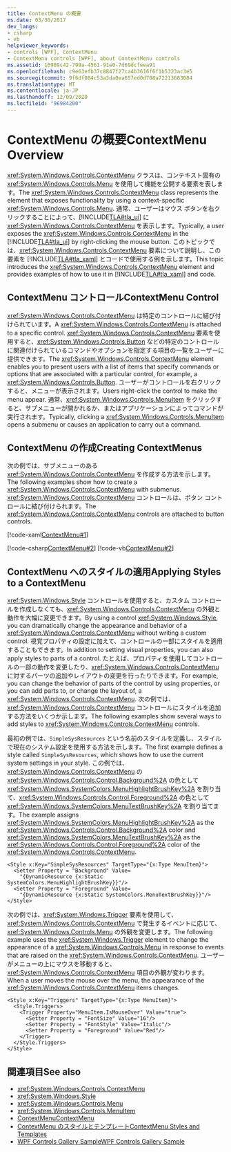 ```yaml
---
title: ContextMenu の概要
ms.date: 03/30/2017
dev_langs:
- csharp
- vb
helpviewer_keywords:
- controls [WPF], ContextMenu
- ContextMenu controls [WPF], about ContextMenu controls
ms.assetid: 16909c42-799a-4561-91e0-7d69dcfeea91
ms.openlocfilehash: c9e63efb37c8847f27ca4b3616f6f1b5323ac3e5
ms.sourcegitcommit: 9f6df084c53a3da0ea657ed0d708a72213683084
ms.translationtype: MT
ms.contentlocale: ja-JP
ms.lasthandoff: 12/09/2020
ms.locfileid: "96984200"
---
```

# <a name="contextmenu-overview"></a><span data-ttu-id="5f9bd-102">ContextMenu の概要</span><span class="sxs-lookup"><span data-stu-id="5f9bd-102">ContextMenu Overview</span></span>
<span data-ttu-id="5f9bd-103"><xref:System.Windows.Controls.ContextMenu> クラスは、コンテキスト固有の <xref:System.Windows.Controls.Menu> を使用して機能を公開する要素を表します。</span><span class="sxs-lookup"><span data-stu-id="5f9bd-103">The <xref:System.Windows.Controls.ContextMenu> class represents the element that exposes functionality by using a context-specific <xref:System.Windows.Controls.Menu>.</span></span> <span data-ttu-id="5f9bd-104">通常、ユーザーはマウス ボタンを右クリックすることによって、[!INCLUDE[TLA#tla_ui](../../../includes/tlasharptla-ui-md.md)] に <xref:System.Windows.Controls.ContextMenu> を表示します。</span><span class="sxs-lookup"><span data-stu-id="5f9bd-104">Typically, a user exposes the <xref:System.Windows.Controls.ContextMenu> in the [!INCLUDE[TLA#tla_ui](../../../includes/tlasharptla-ui-md.md)] by right-clicking the mouse button.</span></span> <span data-ttu-id="5f9bd-105">このトピックでは、<xref:System.Windows.Controls.ContextMenu> 要素について説明し、この要素を [!INCLUDE[TLA#tla_xaml](../../../includes/tlasharptla-xaml-md.md)] とコードで使用する例を示します。</span><span class="sxs-lookup"><span data-stu-id="5f9bd-105">This topic introduces the <xref:System.Windows.Controls.ContextMenu> element and provides examples of how to use it in [!INCLUDE[TLA#tla_xaml](../../../includes/tlasharptla-xaml-md.md)] and code.</span></span>  

<a name="contextmenu_control"></a>
## <a name="contextmenu-control"></a><span data-ttu-id="5f9bd-106">ContextMenu コントロール</span><span class="sxs-lookup"><span data-stu-id="5f9bd-106">ContextMenu Control</span></span>  
 <span data-ttu-id="5f9bd-107"><xref:System.Windows.Controls.ContextMenu> は特定のコントロールに結び付けられています。</span><span class="sxs-lookup"><span data-stu-id="5f9bd-107">A <xref:System.Windows.Controls.ContextMenu> is attached to a specific control.</span></span> <span data-ttu-id="5f9bd-108"><xref:System.Windows.Controls.ContextMenu> 要素を使用すると、<xref:System.Windows.Controls.Button> などの特定のコントロールに関連付けられているコマンドやオプションを指定する項目の一覧をユーザーに提供できます。</span><span class="sxs-lookup"><span data-stu-id="5f9bd-108">The <xref:System.Windows.Controls.ContextMenu> element enables you to present users with a list of items that specify commands or options that are associated with a particular control, for example, a <xref:System.Windows.Controls.Button>.</span></span> <span data-ttu-id="5f9bd-109">ユーザーがコントロールを右クリックすると、メニューが表示されます。</span><span class="sxs-lookup"><span data-stu-id="5f9bd-109">Users right-click the control to make the menu appear.</span></span> <span data-ttu-id="5f9bd-110">通常、<xref:System.Windows.Controls.MenuItem> をクリックすると、サブメニューが開かれるか、またはアプリケーションによってコマンドが実行されます。</span><span class="sxs-lookup"><span data-stu-id="5f9bd-110">Typically, clicking a <xref:System.Windows.Controls.MenuItem> opens a submenu or causes an application to carry out a command.</span></span>  
  
<a name="creating_contextmenus"></a>
## <a name="creating-contextmenus"></a><span data-ttu-id="5f9bd-111">ContextMenu の作成</span><span class="sxs-lookup"><span data-stu-id="5f9bd-111">Creating ContextMenus</span></span>  
 <span data-ttu-id="5f9bd-112">次の例では、サブメニューのある <xref:System.Windows.Controls.ContextMenu> を作成する方法を示します。</span><span class="sxs-lookup"><span data-stu-id="5f9bd-112">The following examples show how to create a <xref:System.Windows.Controls.ContextMenu> with submenus.</span></span> <span data-ttu-id="5f9bd-113"><xref:System.Windows.Controls.ContextMenu> コントロールは、ボタン コントロールに結び付けられます。</span><span class="sxs-lookup"><span data-stu-id="5f9bd-113">The <xref:System.Windows.Controls.ContextMenu> controls are attached to button controls.</span></span>  
  
 [!code-xaml[ContextMenu#1](~/samples/snippets/csharp/VS_Snippets_Wpf/ContextMenu/CSharp/Pane1.xaml#1)]  
  
 [!code-csharp[ContextMenu#2](~/samples/snippets/csharp/VS_Snippets_Wpf/ContextMenu/CSharp/Pane1.xaml.cs#2)]
 [!code-vb[ContextMenu#2](~/samples/snippets/visualbasic/VS_Snippets_Wpf/ContextMenu/VisualBasic/Pane1.xaml.vb#2)]  
  
<a name="applying_styles_to_contextmenu"></a>
## <a name="applying-styles-to-a-contextmenu"></a><span data-ttu-id="5f9bd-114">ContextMenu へのスタイルの適用</span><span class="sxs-lookup"><span data-stu-id="5f9bd-114">Applying Styles to a ContextMenu</span></span>  
 <span data-ttu-id="5f9bd-115"><xref:System.Windows.Style> コントロールを使用すると、カスタム コントロールを作成しなくても、<xref:System.Windows.Controls.ContextMenu> の外観と動作を大幅に変更できます。</span><span class="sxs-lookup"><span data-stu-id="5f9bd-115">By using a control <xref:System.Windows.Style>, you can dramatically change the appearance and behavior of a <xref:System.Windows.Controls.ContextMenu> without writing a custom control.</span></span> <span data-ttu-id="5f9bd-116">視覚プロパティの設定に加えて、コントロールの一部にスタイルを適用することもできます。</span><span class="sxs-lookup"><span data-stu-id="5f9bd-116">In addition to setting visual properties, you can also apply styles to parts of a control.</span></span> <span data-ttu-id="5f9bd-117">たとえば、プロパティを使用してコントロールの一部の動作を変更したり、<xref:System.Windows.Controls.ContextMenu> に対するパーツの追加やレイアウトの変更を行ったりできます。</span><span class="sxs-lookup"><span data-stu-id="5f9bd-117">For example, you can change the behavior of parts of the control by using properties, or you can add parts to, or change the layout of, a <xref:System.Windows.Controls.ContextMenu>.</span></span> <span data-ttu-id="5f9bd-118">次の例では、<xref:System.Windows.Controls.ContextMenu> コントロールにスタイルを追加する方法をいくつか示します。</span><span class="sxs-lookup"><span data-stu-id="5f9bd-118">The following examples show several ways to add styles to <xref:System.Windows.Controls.ContextMenu> controls.</span></span>  
  
 <span data-ttu-id="5f9bd-119">最初の例では、`SimpleSysResources` という名前のスタイルを定義し、スタイルで現在のシステム設定を使用する方法を示します。</span><span class="sxs-lookup"><span data-stu-id="5f9bd-119">The first example defines a style called `SimpleSysResources`, which shows how to use the current system settings in your style.</span></span> <span data-ttu-id="5f9bd-120">この例では、<xref:System.Windows.Controls.ContextMenu> の <xref:System.Windows.Controls.Control.Background%2A> の色として <xref:System.Windows.SystemColors.MenuHighlightBrushKey%2A> を割り当て、<xref:System.Windows.Controls.Control.Foreground%2A> の色として <xref:System.Windows.SystemColors.MenuTextBrushKey%2A> を割り当てます。</span><span class="sxs-lookup"><span data-stu-id="5f9bd-120">The example assigns <xref:System.Windows.SystemColors.MenuHighlightBrushKey%2A> as the <xref:System.Windows.Controls.Control.Background%2A> color and <xref:System.Windows.SystemColors.MenuTextBrushKey%2A> as the <xref:System.Windows.Controls.Control.Foreground%2A> color of the <xref:System.Windows.Controls.ContextMenu>.</span></span>  
  
```xaml  
<Style x:Key="SimpleSysResources" TargetType="{x:Type MenuItem}">  
  <Setter Property = "Background" Value=
    "{DynamicResource {x:Static SystemColors.MenuHighlightBrushKey}}"/>  
  <Setter Property = "Foreground" Value=
    "{DynamicResource {x:Static SystemColors.MenuTextBrushKey}}"/>  
</Style>  
```  
  
 <span data-ttu-id="5f9bd-121">次の例では、<xref:System.Windows.Trigger> 要素を使用して、<xref:System.Windows.Controls.ContextMenu> で発生するイベントに応じて、<xref:System.Windows.Controls.Menu> の外観を変更します。</span><span class="sxs-lookup"><span data-stu-id="5f9bd-121">The following example uses the <xref:System.Windows.Trigger> element to change the appearance of a <xref:System.Windows.Controls.Menu> in response to events that are raised on the <xref:System.Windows.Controls.ContextMenu>.</span></span> <span data-ttu-id="5f9bd-122">ユーザーがメニューの上にマウスを移動すると、<xref:System.Windows.Controls.ContextMenu> 項目の外観が変わります。</span><span class="sxs-lookup"><span data-stu-id="5f9bd-122">When a user moves the mouse over the menu, the appearance of the <xref:System.Windows.Controls.ContextMenu> items changes.</span></span>  
  
```xaml  
<Style x:Key="Triggers" TargetType="{x:Type MenuItem}">  
  <Style.Triggers>  
    <Trigger Property="MenuItem.IsMouseOver" Value="true">  
      <Setter Property = "FontSize" Value="16"/>  
      <Setter Property = "FontStyle" Value="Italic"/>  
      <Setter Property = "Foreground" Value="Red"/>  
    </Trigger>  
  </Style.Triggers>  
</Style>  
```  
  
## <a name="see-also"></a><span data-ttu-id="5f9bd-123">関連項目</span><span class="sxs-lookup"><span data-stu-id="5f9bd-123">See also</span></span>

- <xref:System.Windows.Controls.ContextMenu>
- <xref:System.Windows.Style>
- <xref:System.Windows.Controls.Menu>
- <xref:System.Windows.Controls.MenuItem>
- [<span data-ttu-id="5f9bd-124">ContextMenu</span><span class="sxs-lookup"><span data-stu-id="5f9bd-124">ContextMenu</span></span>](contextmenu.md)
- [<span data-ttu-id="5f9bd-125">ContextMenu のスタイルとテンプレート</span><span class="sxs-lookup"><span data-stu-id="5f9bd-125">ContextMenu Styles and Templates</span></span>](contextmenu-styles-and-templates.md)
- [<span data-ttu-id="5f9bd-126">WPF Controls Gallery Sample</span><span class="sxs-lookup"><span data-stu-id="5f9bd-126">WPF Controls Gallery Sample</span></span>](https://github.com/Microsoft/WPF-Samples/tree/master/Getting%20Started/ControlsAndLayout)
